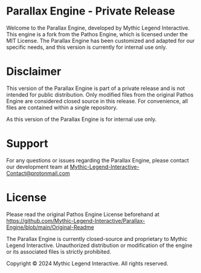 # Parallax Engine - Private Release
Welcome to the Parallax Engine, developed by Mythic Legend Interactive. This engine is a fork from the Pathos Engine, which is licensed under the MIT License. The Parallax Engine has been customized and adapted for our specific needs, and this version is currently for internal use only.

# Disclaimer
This version of the Parallax Engine is part of a private release and is not intended for public distribution. Only modified files from the original Pathos Engine are considered closed source in this release. For convenience, all files are contained within a single repository.

As this version of the Parallax Engine is for internal use only.

# Support
For any questions or issues regarding the Parallax Engine, please contact our development team at Mythic-Legend-Interactive-Contact@protonmail.com

# License
Please read the original Pathos Engine License beforehand at https://github.com/Mythic-Legend-Interactive/Parallax-Engine/blob/main/Original-Readme

The Parallax Engine is currently closed-source and proprietary to Mythic Legend Interactive. Unauthorized distribution or modification of the engine or its associated files is strictly prohibited.

Copyright © 2024 Mythic Legend Interactive. All rights reserved.
